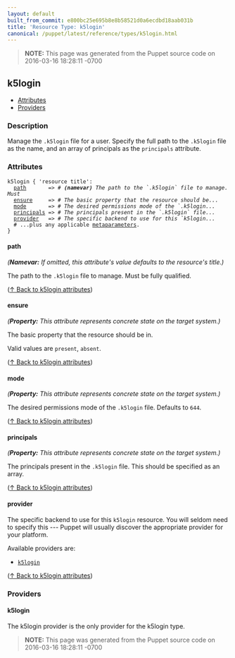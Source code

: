 ```yaml
---
layout: default
built_from_commit: e800bc25e695b8e8b58521d0a6ecdbd18aab031b
title: 'Resource Type: k5login'
canonical: /puppet/latest/reference/types/k5login.html
---
```


> **NOTE:** This page was generated from the Puppet source code on 2016-03-16 18:28:11 -0700

k5login
-----

* [Attributes](#k5login-attributes)
* [Providers](#k5login-providers)

<h3 id="k5login-description">Description</h3>

Manage the `.k5login` file for a user.  Specify the full path to
the `.k5login` file as the name, and an array of principals as the
`principals` attribute.

<h3 id="k5login-attributes">Attributes</h3>

<pre><code>k5login { 'resource title':
  <a href="#k5login-attribute-path">path</a>       =&gt; <em># <strong>(namevar)</strong> The path to the `.k5login` file to manage.  Must </em>
  <a href="#k5login-attribute-ensure">ensure</a>     =&gt; <em># The basic property that the resource should be...</em>
  <a href="#k5login-attribute-mode">mode</a>       =&gt; <em># The desired permissions mode of the `.k5login...</em>
  <a href="#k5login-attribute-principals">principals</a> =&gt; <em># The principals present in the `.k5login` file...</em>
  <a href="#k5login-attribute-provider">provider</a>   =&gt; <em># The specific backend to use for this `k5login...</em>
  # ...plus any applicable <a href="./metaparameter.html">metaparameters</a>.
}</code></pre>

<h4 id="k5login-attribute-path">path</h4>

_(**Namevar:** If omitted, this attribute's value defaults to the resource's title.)_

The path to the `.k5login` file to manage.  Must be fully qualified.

([↑ Back to k5login attributes](#k5login-attributes))

<h4 id="k5login-attribute-ensure">ensure</h4>

_(**Property:** This attribute represents concrete state on the target system.)_

The basic property that the resource should be in.

Valid values are `present`, `absent`.

([↑ Back to k5login attributes](#k5login-attributes))

<h4 id="k5login-attribute-mode">mode</h4>

_(**Property:** This attribute represents concrete state on the target system.)_

The desired permissions mode of the `.k5login` file. Defaults to `644`.

([↑ Back to k5login attributes](#k5login-attributes))

<h4 id="k5login-attribute-principals">principals</h4>

_(**Property:** This attribute represents concrete state on the target system.)_

The principals present in the `.k5login` file. This should be specified as an array.

([↑ Back to k5login attributes](#k5login-attributes))

<h4 id="k5login-attribute-provider">provider</h4>

The specific backend to use for this `k5login`
resource. You will seldom need to specify this --- Puppet will usually
discover the appropriate provider for your platform.

Available providers are:

* [`k5login`](#k5login-provider-k5login)

([↑ Back to k5login attributes](#k5login-attributes))


<h3 id="k5login-providers">Providers</h3>

<h4 id="k5login-provider-k5login">k5login</h4>

The k5login provider is the only provider for the k5login
type.




> **NOTE:** This page was generated from the Puppet source code on 2016-03-16 18:28:11 -0700